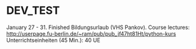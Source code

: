 # DEV_TEST

January 27 - 31.
Finished Bildungsurlaub (VHS Pankov).
  Course lectures: http://userpage.fu-berlin.de/~ram/pub/pub_jf47ht81Ht/python-kurs
  Unterrichtseinheiten (45 Min.): 40 UE
